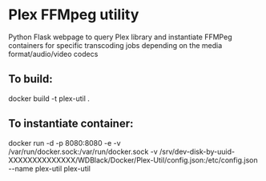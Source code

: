 
# Plex FFMpeg utility

Python Flask webpage to query Plex library
and instantiate FFMPeg containers for specific transcoding jobs depending on the media format/audio/video codecs

## To build:
docker build -t plex-util .

## To instantiate container:
docker run -d -p 8080:8080 -e -v /var/run/docker.sock:/var/run/docker.sock -v /srv/dev-disk-by-uuid-XXXXXXXXXXXXXX/WDBlack/Docker/Plex-Util/config.json:/etc/config.json --name plex-util plex-util



